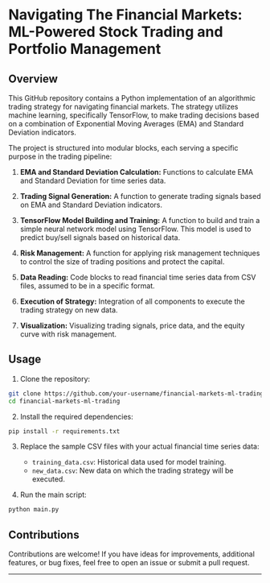 # Navigating The Financial Markets: ML-Powered Stock Trading and Portfolio Management

## Overview

This GitHub repository contains a Python implementation of an algorithmic trading strategy for navigating financial markets. The strategy utilizes machine learning, specifically TensorFlow, to make trading decisions based on a combination of Exponential Moving Averages (EMA) and Standard Deviation indicators.

The project is structured into modular blocks, each serving a specific purpose in the trading pipeline:

1. **EMA and Standard Deviation Calculation:** Functions to calculate EMA and Standard Deviation for time series data.

2. **Trading Signal Generation:** A function to generate trading signals based on EMA and Standard Deviation indicators.

3. **TensorFlow Model Building and Training:** A function to build and train a simple neural network model using TensorFlow. This model is used to predict buy/sell signals based on historical data.

4. **Risk Management:** A function for applying risk management techniques to control the size of trading positions and protect the capital.

5. **Data Reading:** Code blocks to read financial time series data from CSV files, assumed to be in a specific format.

6. **Execution of Strategy:** Integration of all components to execute the trading strategy on new data.

7. **Visualization:** Visualizing trading signals, price data, and the equity curve with risk management.

## Usage

1. Clone the repository:

```bash
git clone https://github.com/your-username/financial-markets-ml-trading.git
cd financial-markets-ml-trading
```

2. Install the required dependencies:

```bash
pip install -r requirements.txt
```

3. Replace the sample CSV files with your actual financial time series data:

   - `training_data.csv`: Historical data used for model training.
   - `new_data.csv`: New data on which the trading strategy will be executed.

4. Run the main script:

```bash
python main.py
```

## Contributions

Contributions are welcome! If you have ideas for improvements, additional features, or bug fixes, feel free to open an issue or submit a pull request.

---
